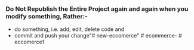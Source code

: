 ### Do Not Republish the Entire Project again and again when you modify something, Rather:- 
- do something, i.e. add, edit, delete code and
- commit and push your change"# new-eccomerce" 
#   e c o m m e r c e -  
 #   e c c o m e r c e 1  
 